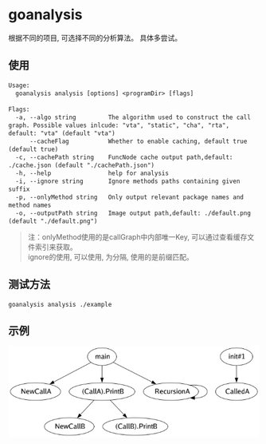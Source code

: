 
# goanalysis

根据不同的项目, 可选择不同的分析算法。 具体多尝试。

## 使用
```shell
Usage:
  goanalysis analysis [options] <programDir> [flags]

Flags:
  -a, --algo string         The algorithm used to construct the call graph. Possible values inlcude: "vta", "static", "cha", "rta", default: "vta" (default "vta")
      --cacheFlag           Whether to enable caching, default true (default true)
  -c, --cachePath string    FuncNode cache output path,default: ./cache.json (default "./cachePath.json")
  -h, --help                help for analysis
  -i, --ignore string       Ignore methods paths containing given suffix
  -p, --onlyMethod string   Only output relevant package names and method names
  -o, --outputPath string   Image output path,default: ./default.png (default "./default.png")

``` 
> 注：onlyMethod使用的是callGraph中内部唯一Key, 可以通过查看缓存文件索引来获取。 <br>
> ignore的使用, 可以使用, 为分隔, 使用的是前缀匹配。

## 测试方法
```shell
goanalysis analysis ./example
```

## 示例
![image](./example/default.png)

